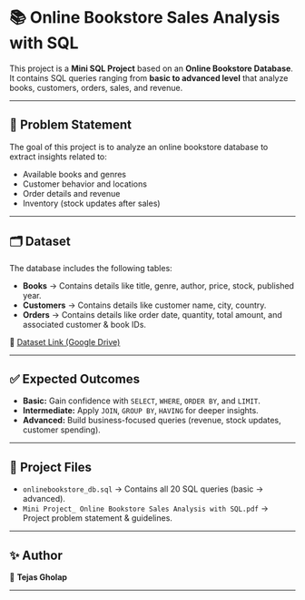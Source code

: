 # 📚 Online Bookstore Sales Analysis with SQL  

This project is a **Mini SQL Project** based on an **Online Bookstore Database**.  
It contains SQL queries ranging from **basic to advanced level** that analyze books, customers, orders, sales, and revenue.  

---

## 📌 Problem Statement  
The goal of this project is to analyze an online bookstore database to extract insights related to:  
- Available books and genres  
- Customer behavior and locations  
- Order details and revenue  
- Inventory (stock updates after sales)  

---

## 🗂️ Dataset  
The database includes the following tables:  
- **Books** → Contains details like title, genre, author, price, stock, published year.  
- **Customers** → Contains details like customer name, city, country.  
- **Orders** → Contains details like order date, quantity, total amount, and associated customer & book IDs.  

📎 [Dataset Link (Google Drive)](https://drive.google.com/file/d/1QmBUoKOqJIlAuibh768RcnwIJcFfUhxz/view?usp=sharing)  

---

## ✅ Expected Outcomes  
- **Basic:** Gain confidence with `SELECT`, `WHERE`, `ORDER BY`, and `LIMIT`.  
- **Intermediate:** Apply `JOIN`, `GROUP BY`, `HAVING` for deeper insights.  
- **Advanced:** Build business-focused queries (revenue, stock updates, customer spending).  

---

## 📂 Project Files  
- `onlinebookstore_db.sql` → Contains all 20 SQL queries (basic → advanced).  
- `Mini Project_ Online Bookstore Sales Analysis with SQL.pdf` → Project problem statement & guidelines.  

---

## ✨ Author  
👤 **Tejas Gholap**   

---
